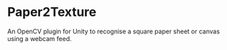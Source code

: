 # Paper2Texture
An OpenCV plugin for Unity to recognise a square paper sheet or canvas using a webcam feed.
